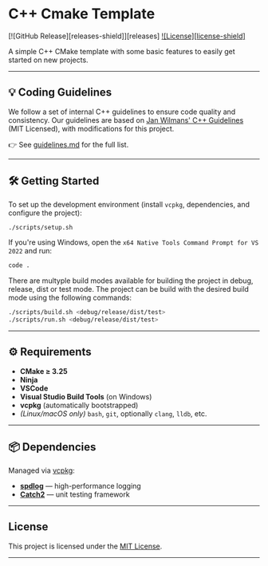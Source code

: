 # C++ Cmake Template

[![GitHub Release][releases-shield]][releases]
[![License][license-shield]](LICENSE)

A simple C++ CMake template with some basic features to easily get started on new projects.

---

## 💡 Coding Guidelines

We follow a set of internal C++ guidelines to ensure code quality and consistency.
Our guidelines are based on [Jan Wilmans' C++ Guidelines](https://github.com/janwilmans/guidelines) (MIT Licensed), with modifications for this project.

👉 See [guidelines.md](./guidelines.md) for the full list.

---

## 🛠️ Getting Started

To set up the development environment (install `vcpkg`, dependencies, and configure the project):

```bash
./scripts/setup.sh
```

If you're using Windows, open the `x64 Native Tools Command Prompt for VS 2022` and run:

```bash
code .
```

There are multyple build modes available for building the project in debug, release, dist or test mode.
The project can be build with the desired build mode using the following commands:

```bash
./scripts/build.sh <debug/release/dist/test>
./scripts/run.sh <debug/release/dist/test>
```

---

## ⚙️ Requirements

- **CMake ≥ 3.25**
- **Ninja**
- **VSCode**
- **Visual Studio Build Tools** (on Windows)
- **vcpkg** (automatically bootstrapped)
- *(Linux/macOS only)* `bash`, `git`, optionally `clang`, `lldb`, etc.

---

## 📦 Dependencies

Managed via [vcpkg](https://github.com/microsoft/vcpkg):

- [**spdlog**](https://github.com/gabime/spdlog) — high-performance logging
- [**Catch2**](https://github.com/catchorg/Catch2) — unit testing framework

---

## License
This project is licensed under the [MIT License](./LICENSE).

---
